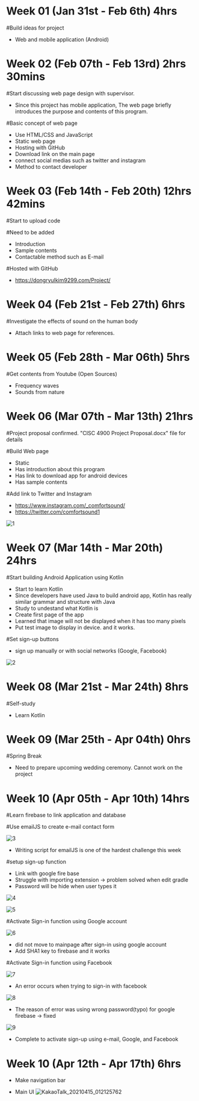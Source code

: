 # Week 01 (Jan 31st - Feb 6th) 4hrs

  #Build ideas for project
  
   - Web and mobile application (Android)
  
# Week 02 (Feb 07th - Feb 13rd) 2hrs 30mins

  #Start discussing web page design with supervisor.
   
   - Since this project has mobile application, 
     The web page briefly introduces the purpose and contents of this program.
    
  #Basic concept of web page
   
   - Use HTML/CSS and JavaScript
   - Static web page
   - Hosting with GitHub
   - Download link on the main page
   - connect social medias such as twitter and instagram
   - Method to contact developer
  
# Week 03 (Feb 14th - Feb 20th) 12hrs 42mins

  #Start to upload code
  
  #Need to be added
  
   - Introduction
   - Sample contents
   - Contactable method such as E-mail
    
   #Hosted with GitHub
   
   - https://dongryulkim9299.com/Project/

# Week 04 (Feb 21st - Feb 27th) 6hrs
  
  #Investigate the effects of sound on the human body
  - Attach links to web page for references.

# Week 05 (Feb 28th - Mar 06th) 5hrs

  #Get contents from Youtube (Open Sources)
  
   - Frequency waves
   - Sounds from nature
  
# Week 06 (Mar 07th - Mar 13th) 21hrs

  #Project proposal confirmed. "CISC 4900 Project Proposal.docx" file for details
    
  #Build Web page
  
   - Static
   - Has introduction about this program
   - Has link to download app for android devices
   - Has sample contents
    
   #Add link to Twitter and Instagram
   
   - https://www.instagram.com/_comfortsound/
   - https://twitter.com/comfortsound1
  
![1](https://user-images.githubusercontent.com/70281650/114285978-29c44f80-9a29-11eb-8a45-df0f03ae448d.PNG)
  
# Week 07 (Mar 14th - Mar 20th) 24hrs

   #Start building Android Application using Kotlin
   
   - Start to learn Kotlin
   - Since developers have used Java to build android app, Kotlin has really similar grammar and structure with Java
   - Study to undestand what Kotlin is
   - Create first page of the app
   - Learned that image will not be displayed when it has too many pixels
   - Put test image to display in device. and it works.
  
   #Set sign-up buttons 
    
   - sign up manually or with social networks (Google, Facebook)
  
  ![2](https://user-images.githubusercontent.com/70281650/114285980-2c26a980-9a29-11eb-83d9-a0027dd1440d.png)


# Week 08 (Mar 21st - Mar 24th) 8hrs

  #Self-study
  
   - Learn Kotlin
    

# Week 09 (Mar 25th - Apr 04th) 0hrs
  
  #Spring Break
  
   - Need to prepare upcoming wedding ceremony. Cannot work on the project
  
# Week 10 (Apr 05th - Apr 10th) 14hrs

  #Learn firebase to link application and database
  
  #Use emailJS to create e-mail contact form
  
 ![3](https://user-images.githubusercontent.com/70281650/114285983-2df06d00-9a29-11eb-8964-ebfb3f31fa77.PNG)
   - Writing script for emailJS is one of the hardest challenge this week
  
  #setup sign-up function
   - Link with google fire base
   - Struggle with importing extension -> problem solved when edit gradle
   - Password will be hide when user types it
   
  ![4](https://user-images.githubusercontent.com/70281650/114285984-2e890380-9a29-11eb-8796-46b9642d71fd.png)
  
  ![5](https://user-images.githubusercontent.com/70281650/114285985-2fba3080-9a29-11eb-8881-70234fd2ae8a.PNG)
  
  
  #Activate Sign-in function using Google account
  
  ![6](https://user-images.githubusercontent.com/70281650/114285986-30eb5d80-9a29-11eb-90d7-b655b2bb63b0.png)
  
   - did not move to mainpage after sign-in using google account
   - Add SHA1 key to firebase and it works



  #Activate Sign-in function using Facebook
  
  
  ![7](https://user-images.githubusercontent.com/70281650/114285987-334db780-9a29-11eb-8f01-49d2b4655eb9.png)
    
   - An error occurs when trying to sign-in with facebook
  
  ![8](https://user-images.githubusercontent.com/70281650/114285988-33e64e00-9a29-11eb-8123-5e2dd3fb5612.png)
   
   - The reason of error was using wrong password(typo) for google firebase -> fixed
 
  ![9](https://user-images.githubusercontent.com/70281650/114285989-35177b00-9a29-11eb-9944-d38d21779f53.PNG)
  
   - Complete to activate sign-up using e-mail, Google, and Facebook


  # Week 10 (Apr 12th - Apr 17th) 6hrs
   - Make navigation bar
   
   - Main UI
  ![KakaoTalk_20210415_012125762](https://user-images.githubusercontent.com/70281650/114817966-efd8ad80-9d88-11eb-88a9-a61beb1a5ff8.jpg)


  











  
